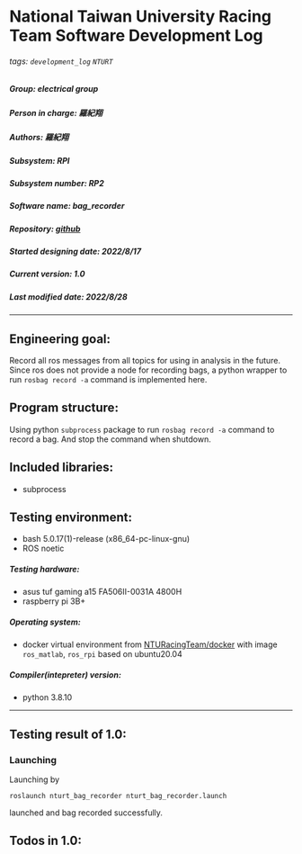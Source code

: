 # National Taiwan University Racing Team Software Development Log
###### tags: `development_log` `NTURT`
##### Group: electrical group
##### Person in charge: 羅紀翔
##### Authors: 羅紀翔
##### Subsystem: RPI
##### Subsystem number: RP2
##### Software name: bag_recorder
##### Repository: [github](https://github.com/NTURacingTeam/nturt_bag_recorder.git)
##### Started designing date: 2022/8/17
##### Current version: 1.0
##### Last modified date: 2022/8/28
---

## Engineering goal:

Record all ros messages from all topics for using in analysis in the future. Since ros does not provide a node for recording bags, a python wrapper to run `rosbag record -a` command is implemented here.

## Program structure:

Using python `subprocess` package to run `rosbag record -a` command to record a bag. And stop the command when shutdown.

## Included libraries:

- subprocess

## Testing environment:

- bash 5.0.17(1)-release (x86_64-pc-linux-gnu)
- ROS noetic

##### Testing hardware:

- asus tuf gaming a15 FA506II-0031A 4800H
- raspberry pi 3B+

##### Operating system:

- docker virtual environment from [NTURacingTeam/docker](https://github.com/NTURacingTeam/docker) with image `ros_matlab`, `ros_rpi` based on ubuntu20.04

##### Compiler(intepreter) version:

- python 3.8.10

---
## Testing result of 1.0:

### Launching

Launching by

```shell=
roslaunch nturt_bag_recorder nturt_bag_recorder.launch
```

launched and bag recorded successfully.


## Todos in 1.0:
